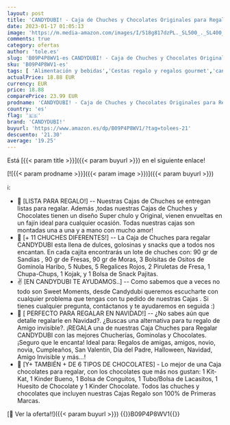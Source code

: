 ```yaml
---
layout: post
title: 'CANDYDUBI! - Caja de Chuches y Chocolates Originales para Regalar | Perfecta para hacer un Regalo de Amigo Invisible o un Regalo de Chuches para Navidad | Con más de 0 9 kg de Dulces  Chocolatinas y Golosinas'
date: 2023-01-17 01:05:13
image: 'https://m.media-amazon.com/images/I/518g817dzPL._SL500_._SL400_.jpg'
comments: true
category: ofertas
author: 'tole.es'
slug: 'B09P4P8WV1-es CANDYDUBI! - Caja de Chuches y Chocolates Originales para...'
sku: 'B09P4P8WV1-es'
tags: [ 'Alimentación y bebidas','Cestas regalo y regalos gourmet','candydubi!','navidad','🇪🇸', ]
actualPrice: 18.88 EUR
currency: EUR
price: 18.88
comparePrice: 23.99 EUR
prodname: 'CANDYDUBI! - Caja de Chuches y Chocolates Originales para Regalar | Perfecta para hacer un Regalo de Amigo Invisible o un Regalo de Chuches para Navidad | Con más de 0 9 kg de Dulces  Chocolatinas y Golosinas'
country: 'es'
flag: '🇪🇸'
brand: 'CANDYDUBI!'
buyurl: 'https://www.amazon.es/dp/B09P4P8WV1/?tag=tolees-21'
descuento: '21.30'
average: '19.25'
---
```


Está [{{< param title >}}]({{< param buyurl >}}) en el siguiente enlace!

[![{{< param prodname >}}]({{< param image >}})]({{< param buyurl >}})

ℹ️:

- 🎁 [LISTA PARA REGALO!] -- Nuestras Cajas de Chuches se entregan listas para regalar. Además ,todas nuestras Cajas de Chuches y Chocolates tienen un diseño Super chulo y Original, vienen envueltas en un fajín ideal para cualquier ocasión. Todas nuestras cajas son montadas una a una y a mano con mucho amor!
- 🍭 [+ 11 CHUCHES DIFERENTES!] -- La Caja de Chuches para regalar CANDYDUBI esta llena de dulces, golosinas y snacks que a todos nos encantan. En cada cajita encontrarás un lote de chuches con: 90 gr de Sandías , 90 gr de Fresas, 90 gr de Moras, 3 Bolsitas de Ositos de Gominola Haribo, 5 Nubes, 5 Regalices Rojos, 2 Piruletas de Fresa, 1 Chupa-Chups, 1 Kojak, y 1 Bolsa de Snack Pajitas.
- ✌️ [EN CANDYDUBI TE AYUDAMOS..] -- Como sabemos que a veces no todo son Sweet Moments, desde Candydubi queremos escucharte con cualquier problema que tengas con tu pedido de nuestras Cajas . Si tienes cualquier pregunta, contáctanos y te ayudaremos en seguida :)
- 🎄 [ PERFECTO PARA REGALAR EN NAVIDAD!] -- ¿No sabes aún que detalle regalarle en Navidad?. ¿Buscas una alternativa para tu regalo de Amigo invisible?. ¡REGALA una de nuestras Caja Chuches para Regalar CANDYDUBI con las mejores Chucherías, Gominolas y Chocolates. ¡Seguro que le encanta! Ideal para: Regalos de amigas, amigos, novio, novia, Cumpleaños, San Valentín, Día del Padre, Halloween, Navidad, Amigo Invisible y más...!
- 🍫 [Y+ TAMBIÉN + DE 6 TIPOS DE CHOCOLATES] - Lo mejor de una Caja chocolates para regalar, con los chocolates que más nos gustan: 1 Kit-Kat, 1 Kinder Bueno, 1 Bolsa de Conguitos, 1 Tubo/Bolsa de Lacasitos, 1 Huesito de Chocolate y 1 Kinder Chocolate. Todos las chuches y chocolates que incluyen nuestras Cajas Regalo son 100% de Primeras Marcas.

[🛒 Ver la oferta!!]({{< param buyurl >}})
{{<world>}}B09P4P8WV1{{</world>}}
